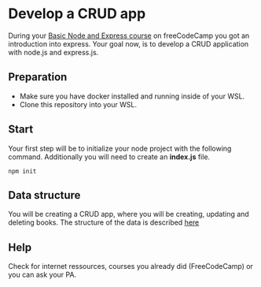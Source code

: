 # Develop a CRUD app
During your [Basic Node and Express course](https://www.freecodecamp.org/learn/back-end-development-and-apis/#basic-node-and-express) on freeCodeCamp you got an introduction into express. Your goal now, is to develop a CRUD application with node.js and express.js.
## Preparation
* Make sure you have docker installed and running inside of your WSL.
* Clone this repository into your WSL.
## Start
Your first step will be to initialize your node project with the following command. Additionally you will need to create an **index.js** file.
```
npm init 
```
## Data structure
You will be creating a CRUD app, where you will be creating, updating and deleting books. The structure of the data is described [here](https://docs.appsteam.swisscom.com/getting-started/training/backend.html#crud-app)

## Help 
Check for internet ressources, courses you already did (FreeCodeCamp) or you can ask your PA.
